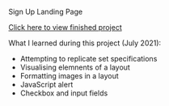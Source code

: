 Sign Up Landing Page

[Click here to view finished project](https://criminy-git.github.io/sign_up_page/)


What I learned during this project (July 2021):
- Attempting to replicate set specifications
- Visualising elemnents of a layout
- Formatting images in a layout
- JavaScript alert
- Checkbox and input fields

